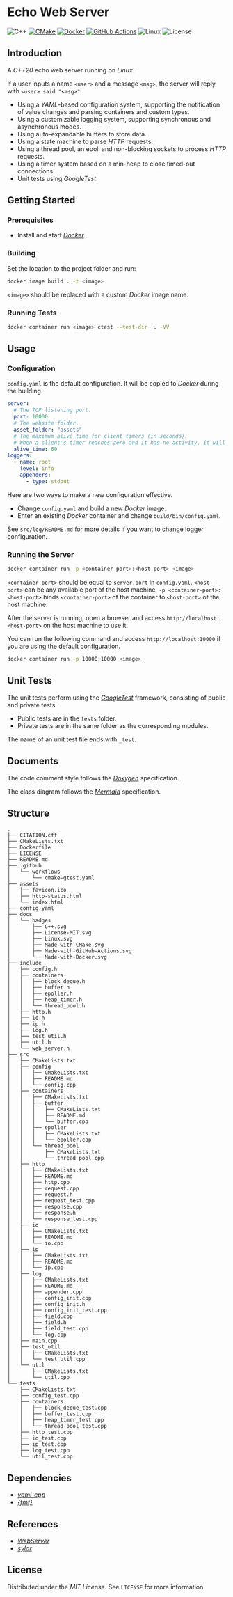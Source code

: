# Echo Web Server

![C++](docs/badges/C++.svg)
[![CMake](docs/badges/Made-with-CMake.svg)](https://cmake.org)
[![Docker](docs/badges/Made-with-Docker.svg)](https://www.docker.com)
[![GitHub Actions](docs/badges/Made-with-GitHub-Actions.svg)](https://github.com/features/actions)
![Linux](docs/badges/Linux.svg)
![License](docs/badges/License-MIT.svg)

## Introduction

A *C++20* echo web server running on *Linux*.

If a user inputs a name `<user>` and a message `<msg>`, the server will reply with `<user> said "<msg>"`.

- Using a *YAML*-based configuration system, supporting the notification of value changes and parsing containers and custom types.
- Using a customizable logging system, supporting synchronous and asynchronous modes.
- Using auto-expandable buffers to store data.
- Using a state machine to parse *HTTP* requests.
- Using a thread pool, an epoll and non-blocking sockets to process *HTTP* requests.
- Using a timer system based on a min-heap to close timed-out connections.
- Unit tests using *GoogleTest*.

## Getting Started

### Prerequisites

- Install and start [*Docker*](https://www.docker.com).

### Building

Set the location to the project folder and run:

```bash
docker image build . -t <image>
```

`<image>` should be replaced with a custom *Docker* image name.

### Running Tests

```bash
docker container run <image> ctest --test-dir .. -VV
```

## Usage

### Configuration

`config.yaml` is the default configuration. It will be copied to *Docker* during the building.

```yaml
server:
  # The TCP listening port.
  port: 10000
  # The website folder.
  asset_folder: "assets"
  # The maximum alive time for client timers (in seconds).
  # When a client's timer reaches zero and it has no activity, it will disconnect.
  alive_time: 60
loggers:
  - name: root
    level: info
    appenders:
      - type: stdout
```

Here are two ways to make a new configuration effective.

- Change `config.yaml` and build a new *Docker* image.
- Enter an existing *Docker* container and change `build/bin/config.yaml`.

See `src/log/README.md` for more details if you want to change logger configuration.

### Running the Server

```bash
docker container run -p <container-port>:<host-port> <image>
```

`<container-port>` should be equal to `server.port` in `config.yaml`. `<host-port>` can be any available port of the host machine. `-p <container-port>:<host-port>` binds `<container-port>` of the container to `<host-port>` of the host machine.

After the server is running, open a browser and access `http://localhost:<host-port>` on the host machine to use it.

You can run the following command and access `http://localhost:10000` if you are using the default configuration.

```bash
docker container run -p 10000:10000 <image>
```

## Unit Tests

The unit tests perform using the [*GoogleTest*](http://google.github.io/googletest) framework, consisting of public and private tests.

- Public tests are in the `tests` folder.
- Private tests are in the same folder as the corresponding modules.

The name of an unit test file ends with `_test`.

## Documents

The code comment style follows the [*Doxygen*](http://www.doxygen.nl) specification.

The class diagram follows the [*Mermaid*](https://mermaid-js.github.io/mermaid/#) specification.

## Structure

```
.
├── CITATION.cff
├── CMakeLists.txt
├── Dockerfile
├── LICENSE
├── README.md
├── .github
│   └── workflows
│       └── cmake-gtest.yaml
├── assets
│   ├── favicon.ico
│   ├── http-status.html
│   └── index.html
├── config.yaml
├── docs
│   └── badges
│       ├── C++.svg
│       ├── License-MIT.svg
│       ├── Linux.svg
│       ├── Made-with-CMake.svg
│       ├── Made-with-GitHub-Actions.svg
│       └── Made-with-Docker.svg
├── include
│   ├── config.h
│   ├── containers
│   │   ├── block_deque.h
│   │   ├── buffer.h
│   │   ├── epoller.h
│   │   ├── heap_timer.h
│   │   └── thread_pool.h
│   ├── http.h
│   ├── io.h
│   ├── ip.h
│   ├── log.h
│   ├── test_util.h
│   ├── util.h
│   └── web_server.h
├── src
│   ├── CMakeLists.txt
│   ├── config
│   │   ├── CMakeLists.txt
│   │   ├── README.md
│   │   └── config.cpp
│   ├── containers
│   │   ├── CMakeLists.txt
│   │   ├── buffer
│   │   │   ├── CMakeLists.txt
│   │   │   ├── README.md
│   │   │   └── buffer.cpp
│   │   ├── epoller
│   │   │   ├── CMakeLists.txt
│   │   │   └── epoller.cpp
│   │   └── thread_pool
│   │       ├── CMakeLists.txt
│   │       └── thread_pool.cpp
│   ├── http
│   │   ├── CMakeLists.txt
│   │   ├── README.md
│   │   ├── http.cpp
│   │   ├── request.cpp
│   │   ├── request.h
│   │   ├── request_test.cpp
│   │   ├── response.cpp
│   │   ├── response.h
│   │   └── response_test.cpp
│   ├── io
│   │   ├── CMakeLists.txt
│   │   ├── README.md
│   │   └── io.cpp
│   ├── ip
│   │   ├── CMakeLists.txt
│   │   ├── README.md
│   │   └── ip.cpp
│   ├── log
│   │   ├── CMakeLists.txt
│   │   ├── README.md
│   │   ├── appender.cpp
│   │   ├── config_init.cpp
│   │   ├── config_init.h
│   │   ├── config_init_test.cpp
│   │   ├── field.cpp
│   │   ├── field.h
│   │   ├── field_test.cpp
│   │   └── log.cpp
│   ├── main.cpp
│   ├── test_util
│   │   ├── CMakeLists.txt
│   │   └── test_util.cpp
│   └── util
│       ├── CMakeLists.txt
│       └── util.cpp
└── tests
    ├── CMakeLists.txt
    ├── config_test.cpp
    ├── containers
    │   ├── block_deque_test.cpp
    │   ├── buffer_test.cpp
    │   ├── heap_timer_test.cpp
    │   └── thread_pool_test.cpp
    ├── http_test.cpp
    ├── io_test.cpp
    ├── ip_test.cpp
    ├── log_test.cpp
    └── util_test.cpp
```

## Dependencies

- [*yaml-cpp*](https://github.com/jbeder/yaml-cpp)
- [*{fmt}*](https://github.com/fmtlib/fmt)

## References

- [*WebServer*](https://github.com/markparticle/WebServer)
- [*sylar*](https://github.com/sylar-yin/sylar)

## License

Distributed under the *MIT License*. See `LICENSE` for more information.